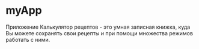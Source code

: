# myApp
Приложение Калькулятор рецептов - это умная записная книжка, куда Вы можете сохранять свои рецепты и при помощи множества режимов работать с ними.
